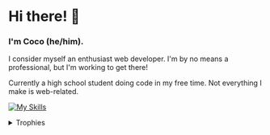 # Hi there! 👋

### I'm Coco (he/him).
I consider myself an enthusiast web developer. I'm by no means a professional, but I'm working to get there!

Currently a high school student doing code in my free time. Not everything I make is web-related.

[![My Skills](https://skillicons.dev/icons?i=html,css,js,ai,git,github,py,vscode,pwsh,bash,raspberrypi)](https://skillicons.dev)

<details><summary>Trophies</summary>
  
  [![trophy](https://github-profile-trophy.vercel.app/?username=CocoTheMii&margin-w=15&theme=dracula)](https://github.com/ryo-ma/github-profile-trophy)
</details>
